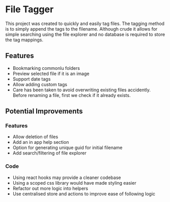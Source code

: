 # File Tagger

This project was created to quickly and easily tag files. The tagging method is to simply append the tags to the filename. Although crude it allows for simple searching using the file explorer and no database is required to store the tag mappings.

## Features

- Bookmarking commonlu folders
- Preview selected file if it is an image
- Support date tags
- Allow adding custom tags
- Care has been taken to avoid overwriting existing files accidently. Before renaming a file, first we check if it already exists.

## Potential Improvements

### Features

- Allow deletion of files
- Add an in app help section
- Option for generating unique guid for initial filename
- Add search/filtering of file explorer

### Code

- Using react hooks may provide a cleaner codebase
- Using a scoped css library would have made styling easier
- Refactor out more logic into helpers
- Use centralised store and actions to improve ease of following logic
